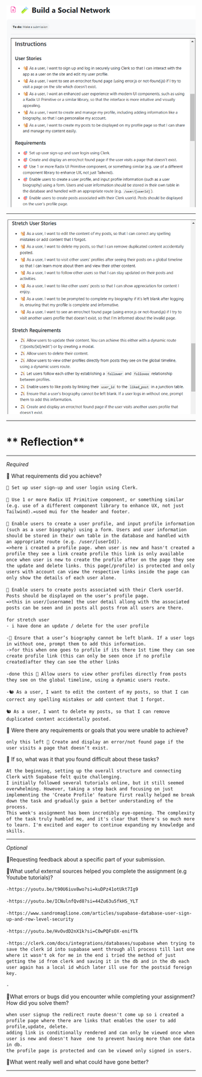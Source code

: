![alt text](UserStories.png)

---

![alt text](StretchUserStories.png)

---

# ** Reflection**

---

_Required_

🎯 What requirements did you achieve?

    🎯 Set up user sign-up and user login using Clerk.

    🎯 Use 1 or more Radix UI Primitive component, or something similar (e.g. use of a different component library to enhance UX, not just Tailwind).=used mui for the header and footer.

    🎯 Enable users to create a user profile, and input profile information (such as a user biography) using a form. Users and user information should be stored in their own table in the database and handled with an appropriate route (e.g. /user/[userId]).
    =>here i created a profile page. when user is new and hasn't created a profile they see a link create profile this link is only available once when user is new to create the profile after on the page they see the update and delete links. this page(/profile) is protected and only users with account can view the respective links inside the page can only show the details of each user alone.

    🎯 Enable users to create posts associated with their Clerk userId. Posts should be displayed on the user’s profile page.
    =>this in user/[username] the user detail allong with the associated posts can be seen and in posts all posts from all users are there.

    for stretch user
    - i have done an update / delete for the user profile

    -🏹 Ensure that a user’s biography cannot be left blank. If a user logs in without one, prompt them to add this information.
    ->for this when one goes to profile if its there 1st time they can see create profile link (this can only be seen once if no profile created)after they can see the other links

    -done this 🏹 Allow users to view other profiles directly from posts they see on the global timeline, using a dynamic users route.

    -🐿️ As a user, I want to edit the content of my posts, so that I can correct any spelling mistakes or add content that I forgot.

    🐿️ As a user, I want to delete my posts, so that I can remove duplicated content accidentally posted.

🎯 Were there any requirements or goals that you were unable to achieve?

    only this left 🎯 Create and display an error/not found page if the user visits a page that doesn’t exist.

🎯 If so, what was it that you found difficult about these tasks?

    At the beginning, setting up the overall structure and connecting Clerk with Supabase felt quite challenging.
    I initially followed several tutorials online, but it still seemed overwhelming. However, taking a step back and focusing on just implementing the 'Create Profile' feature first really helped me break down the task and gradually gain a better understanding of the process.
    This week's assignment has been incredibly eye-opening. The complexity of the task truly humbled me, and it's clear that there's so much more to learn. I'm excited and eager to continue expanding my knowledge and skills.

---

_Optional_

🏹Requesting feedback about a specific part of your submission.

🏹What useful external sources helped you complete the assignment (e.g Youtube tutorials)?

    -https://youtu.be/t90U6iuv8wo?si=kuDPz41otUkt7Ig9

    -https://youtu.be/ICNulnfQvd8?si=44Zu63u5fkHS_YLT

    -https://www.sandromaglione.com/articles/supabase-database-user-sign-up-and-row-level-security

    -https://youtu.be/HvOvdD2nX1k?si=C0wPQFsOX-enifTk

    -https://clerk.com/docs/integrations/databases/supabase when trying to save the clerk id into supabase went through all process till last one where it wasn't ok for me in the end i tried the method of just getting the id from clerk and saving it in the db and in the db each user again has a local id which later ill use for the postsid foreign key.

    -

🏹What errors or bugs did you encounter while completing your assignment? How did you solve them?

    when user signup the redirect route doesn't come up so i created a profile page where there are links that enables the user to add profile,update, delete.
    adding link is conditionally rendered and can only be viewed once when user is new and doesn't have  one to prevent having more than one data in db.
    the profile page is protected and can be viewed only signed in users.

🏹What went really well and what could have gone better?

---
